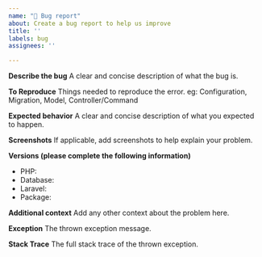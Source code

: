 ```yaml
---
name: "🐛 Bug report"
about: Create a bug report to help us improve
title: ''
labels: bug
assignees: ''

---
```


**Describe the bug**
A clear and concise description of what the bug is.

**To Reproduce**
Things needed to reproduce the error.
eg: Configuration, Migration, Model, Controller/Command

**Expected behavior**
A clear and concise description of what you expected to happen.

**Screenshots**
If applicable, add screenshots to help explain your problem.

**Versions (please complete the following information)**
- PHP: 
- Database: 
- Laravel: 
- Package: 

**Additional context**
Add any other context about the problem here.

**Exception**
The thrown exception message.

**Stack Trace**
The full stack trace of the thrown exception.
